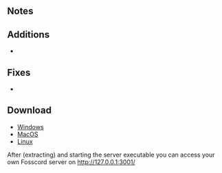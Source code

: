 ## Notes

## Additions
- 

## Fixes
-
## Download
- [Windows]()
- [MacOS]()
- [Linux]()

After (extracting) and starting the server executable you can access your own Fosscord server on http://127.0.0.1:3001/
